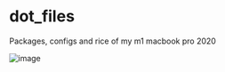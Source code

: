 # dot_files

Packages, configs and rice of my m1 macbook pro 2020

![image](rice/screenshots/profile_1.png)
